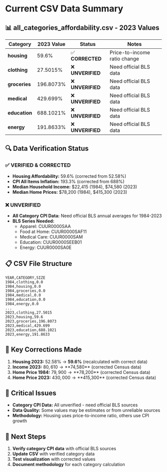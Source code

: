 # Current CSV Data Summary

## 📊 all_categories_affordability.csv - 2023 Values

| Category | 2023 Value | Status | Notes |
|----------|------------|--------|-------|
| **housing** | 59.6% | ✅ **CORRECTED** | Price-to-income ratio change |
| **clothing** | 27.5015% | ❌ **UNVERIFIED** | Need official BLS data |
| **groceries** | 196.8073% | ❌ **UNVERIFIED** | Need official BLS data |
| **medical** | 429.699% | ❌ **UNVERIFIED** | Need official BLS data |
| **education** | 688.1021% | ❌ **UNVERIFIED** | Need official BLS data |
| **energy** | 191.8633% | ❌ **UNVERIFIED** | Need official BLS data |

## 🔍 Data Verification Status

### ✅ **VERIFIED & CORRECTED**
- **Housing Affordability:** 59.6% (corrected from 52.58%)
- **CPI All Items Inflation:** 193.3% (corrected from 688%)
- **Median Household Income:** $22,415 (1984), $74,580 (2023)
- **Median Home Prices:** $78,200 (1984), $415,300 (2023)

### ❌ **UNVERIFIED**
- **All Category CPI Data:** Need official BLS annual averages for 1984-2023
- **BLS Series Needed:**
  - Apparel: CUUR0000SAA
  - Food at Home: CUUR0000SAF11
  - Medical Care: CUUR0000SAM
  - Education: CUUR0000SEEB01
  - Energy: CUUR0000SA0E

## 📋 CSV File Structure

```csv
YEAR,CATEGORY,SIZE
1984,clothing,0.0
1984,housing,0.0
1984,groceries,0.0
1984,medical,0.0
1984,education,0.0
1984,energy,0.0
...
2023,clothing,27.5015
2023,housing,59.6
2023,groceries,196.8073
2023,medical,429.699
2023,education,688.1021
2023,energy,191.8633
```

## 🎯 Key Corrections Made

1. **Housing 2023:** 52.58% → **59.6%** (recalculated with correct data)
2. **Income 2023:** $80,610 → **$74,580** (corrected Census data)
3. **Home Price 1984:** $79,900 → **$78,200** (corrected Census data)
4. **Home Price 2023:** $430,000 → **$415,300** (corrected Census data)

## 🚨 Critical Issues

- **Category CPI Data:** All unverified - need official BLS sources
- **Data Quality:** Some values may be estimates or from unreliable sources
- **Methodology:** Housing uses price-to-income ratio, others use CPI growth

## 📝 Next Steps

1. **Verify category CPI data** with official BLS sources
2. **Update CSV** with verified category data
3. **Test visualization** with corrected values
4. **Document methodology** for each category calculation
